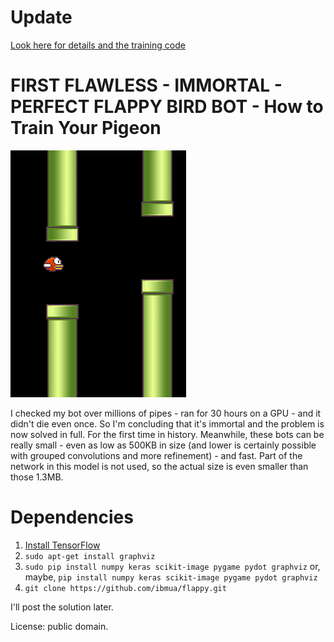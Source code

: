 # Update
[Look here for details and the training code](https://github.com/ibmua/immortal-flappy)

#	FIRST FLAWLESS - IMMORTAL - PERFECT FLAPPY BIRD BOT - How to Train Your Pigeon
![](flappy.png)

I checked my bot over millions of pipes - ran for 30 hours on a GPU - and it didn't die even once. So I'm concluding that it's immortal and the problem is now solved in full. For the first time in history. Meanwhile, these bots can be really small - even as low as 500KB in size (and lower is certainly possible with grouped convolutions and more refinement) - and fast. Part of the network in this model is not used, so the actual size is even smaller than those 1.3MB.

#	Dependencies
1.	[Install TensorFlow](https://www.tensorflow.org/install/)
2.	`sudo apt-get install graphviz`
3.	`sudo pip install numpy keras scikit-image pygame pydot graphviz` or, maybe, `pip install numpy keras scikit-image pygame pydot graphviz`
5.	`git clone https://github.com/ibmua/flappy.git`

I'll post the solution later.

License: public domain.

